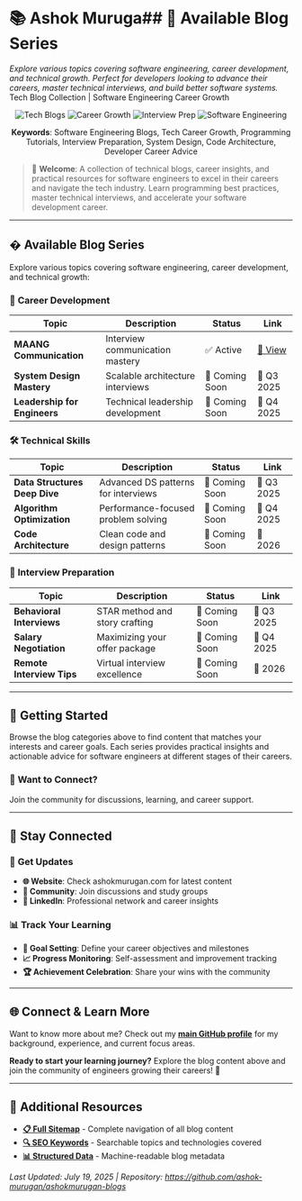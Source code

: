 # 📚 Ashok Muruga## 📂 **Available Blog Series**

*Explore various topics covering software engineering, career development, and technical growth. Perfect for developers looking to advance their careers, master technical interviews, and build better software systems.* Tech Blog Collection | Software Engineering Career Growth

<div align="center">

![Tech Blogs](https://img.shields.io/badge/Tech-Blogs-brightgreen)
![Career Growth](https://img.shields.io/badge/Career-Growth-blue)
![Interview Prep](https://img.shields.io/badge/Interview-Preparation-orange)
![Software Engineering](https://img.shields.io/badge/Software-Engineering-purple)

**Keywords**: Software Engineering Blogs, Tech Career Growth, Programming Tutorials, Interview Preparation, System Design, Code Architecture, Developer Career Advice

</div>

> 🎯 **Welcome**: A collection of technical blogs, career insights, and practical resources for software engineers to excel in their careers and navigate the tech industry. Learn programming best practices, master technical interviews, and accelerate your software development career.

---

## � **Available Blog Series**

Explore various topics covering software engineering, career development, and technical growth:

### 💼 **Career Development**
| Topic | Description | Status | Link |
|-------|-------------|--------|------|
| **MAANG Communication** | Interview communication mastery | ✅ Active | [📁 View](./maang-communication-mastery/) |
| **System Design Mastery** | Scalable architecture interviews | 🚧 Coming Soon | 📅 Q3 2025 |
| **Leadership for Engineers** | Technical leadership development | 🚧 Coming Soon | 📅 Q4 2025 |

### 🛠️ **Technical Skills**
| Topic | Description | Status | Link |
|-------|-------------|--------|------|
| **Data Structures Deep Dive** | Advanced DS patterns for interviews | 🚧 Coming Soon | 📅 Q3 2025 |
| **Algorithm Optimization** | Performance-focused problem solving | 🚧 Coming Soon | 📅 Q4 2025 |
| **Code Architecture** | Clean code and design patterns | 🚧 Coming Soon | 📅 2026 |

### 🎯 **Interview Preparation**
| Topic | Description | Status | Link |
|-------|-------------|--------|------|
| **Behavioral Interviews** | STAR method and story crafting | 🚧 Coming Soon | 📅 Q3 2025 |
| **Salary Negotiation** | Maximizing your offer package | 🚧 Coming Soon | 📅 Q4 2025 |
| **Remote Interview Tips** | Virtual interview excellence | 🚧 Coming Soon | 📅 2026 |

---

## 🚀 **Getting Started**

Browse the blog categories above to find content that matches your interests and career goals. Each series provides practical insights and actionable advice for software engineers at different stages of their careers.

### 💬 **Want to Connect?**
Join the community for discussions, learning, and career support.

---

## 📱 **Stay Connected**

### 🔔 **Get Updates**
- **🌐 Website**: Check ashokmurugan.com for latest content
- **💬 Community**: Join discussions and study groups
- **📱 LinkedIn**: Professional network and career insights

### 📊 **Track Your Learning**
- **🎯 Goal Setting**: Define your career objectives and milestones
- **📈 Progress Monitoring**: Self-assessment and improvement tracking
- **🏆 Achievement Celebration**: Share your wins with the community

---

## 🌐 **Connect & Learn More**

Want to know more about me? Check out my **[main GitHub profile](https://github.com/ashok-murugan/ashok-murugan)** for my background, experience, and current focus areas.

**Ready to start your learning journey?** Explore the blog content above and join the community of engineers growing their careers! 🚀

---

## 📄 **Additional Resources**

- **[📋 Full Sitemap](./SITEMAP.md)** - Complete navigation of all blog content
- **[🔍 SEO Keywords](./KEYWORDS.md)** - Searchable topics and technologies covered
- **[📊 Structured Data](./schema.json)** - Machine-readable blog metadata

*Last Updated: July 19, 2025 | Repository: https://github.com/ashok-murugan/ashokmurugan-blogs*

